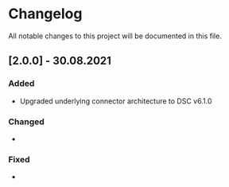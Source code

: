 # Changelog
All notable changes to this project will be documented in this file.

## [2.0.0] - 30.08.2021

### Added
- Upgraded underlying connector architecture to DSC v6.1.0

### Changed
-

### Fixed
-
